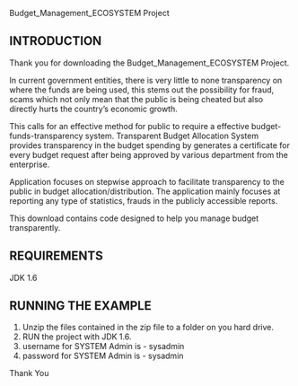 Budget_Management_ECOSYSTEM Project

INTRODUCTION
------------

Thank you for downloading the Budget_Management_ECOSYSTEM Project.

In current government entities, there is very little to none transparency on where the funds are being used, this stems out the possibility for fraud, scams which not only mean that the public is being cheated but also directly hurts the country’s economic growth. 

This calls for an effective method for public to require a effective budget-funds-transparency system.
Transparent Budget Allocation System provides transparency in the budget spending by  generates a certificate for every budget request after being approved by various department from the enterprise.

Application focuses on stepwise approach to facilitate transparency to the public in budget allocation/distribution.
The application mainly focuses at reporting any type of statistics, frauds in the publicly accessible reports.

This download contains code designed to help you manage budget transparently.

REQUIREMENTS
------------

JDK 1.6 

RUNNING THE EXAMPLE
-------------------

1. Unzip the files contained in the zip file to a folder on you hard drive.  
2. RUN the project with JDK 1.6.
3. username for SYSTEM Admin is - sysadmin
4. password for SYSTEM Admin is - sysadmin


Thank You

